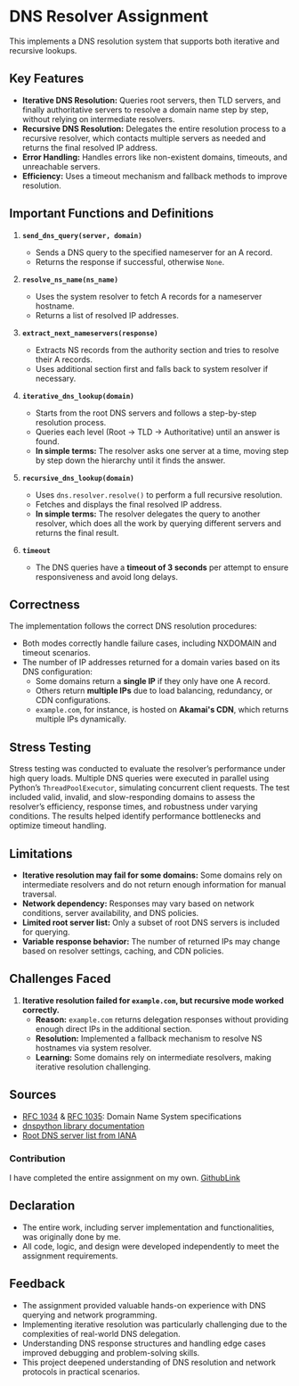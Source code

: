 # DNS Resolver Assignment   

This implements a DNS resolution system that supports both iterative and recursive lookups.

## Key Features

- **Iterative DNS Resolution:** Queries root servers, then TLD servers, and finally authoritative servers to resolve a domain name step by step, without relying on intermediate resolvers.
- **Recursive DNS Resolution:** Delegates the entire resolution process to a recursive resolver, which contacts multiple servers as needed and returns the final resolved IP address.
- **Error Handling:** Handles errors like non-existent domains, timeouts, and unreachable servers.
- **Efficiency:** Uses a timeout mechanism and fallback methods to improve resolution.

## Important Functions and Definitions

1. **`send_dns_query(server, domain)`**
   - Sends a DNS query to the specified nameserver for an A record.
   - Returns the response if successful, otherwise `None`.

2. **`resolve_ns_name(ns_name)`**
   - Uses the system resolver to fetch A records for a nameserver hostname.
   - Returns a list of resolved IP addresses.

3. **`extract_next_nameservers(response)`**
   - Extracts NS records from the authority section and tries to resolve their A records.
   - Uses additional section first and falls back to system resolver if necessary.

4. **`iterative_dns_lookup(domain)`**
   - Starts from the root DNS servers and follows a step-by-step resolution process.
   - Queries each level (Root → TLD → Authoritative) until an answer is found.
   - **In simple terms:** The resolver asks one server at a time, moving step by step down the hierarchy until it finds the answer.

5. **`recursive_dns_lookup(domain)`**
   - Uses `dns.resolver.resolve()` to perform a full recursive resolution.
   - Fetches and displays the final resolved IP address.
   - **In simple terms:** The resolver delegates the query to another resolver, which does all the work by querying different servers and returns the final result.

6. **`timeout`**
    - The DNS queries have a **timeout of 3 seconds** per attempt to ensure responsiveness and avoid long delays.


## Correctness

The implementation follows the correct DNS resolution procedures:
- Both modes correctly handle failure cases, including NXDOMAIN and timeout scenarios.
- The number of IP addresses returned for a domain varies based on its DNS configuration:
  - Some domains return a **single IP** if they only have one A record.
  - Others return **multiple IPs** due to load balancing, redundancy, or CDN configurations.
  - `example.com`, for instance, is hosted on **Akamai's CDN**, which returns multiple IPs dynamically.

## Stress Testing

Stress testing was conducted to evaluate the resolver’s performance under high query loads. Multiple DNS queries were executed in parallel using Python’s `ThreadPoolExecutor`, simulating concurrent client requests. The test included valid, invalid, and slow-responding domains to assess the resolver’s efficiency, response times, and robustness under varying conditions. The results helped identify performance bottlenecks and optimize timeout handling.

## Limitations

- **Iterative resolution may fail for some domains:** Some domains rely on intermediate resolvers and do not return enough information for manual traversal.
- **Network dependency:** Responses may vary based on network conditions, server availability, and DNS policies.
- **Limited root server list:** Only a subset of root DNS servers is included for querying.
- **Variable response behavior:** The number of returned IPs may change based on resolver settings, caching, and CDN policies.

## Challenges Faced

1. **Iterative resolution failed for ****`example.com`****, but recursive mode worked correctly.**
   - **Reason:** `example.com` returns delegation responses without providing enough direct IPs in the additional section.
   - **Resolution:** Implemented a fallback mechanism to resolve NS hostnames via system resolver.
   - **Learning:** Some domains rely on intermediate resolvers, making iterative resolution challenging.

## Sources

- [RFC 1034](https://tools.ietf.org/html/rfc1034) & [RFC 1035](https://tools.ietf.org/html/rfc1035): Domain Name System specifications
- [dnspython library documentation](https://dnspython.readthedocs.io/)
- [Root DNS server list from IANA](https://www.iana.org/domains/root/servers)

### Contribution

I have completed the entire assignment on my own.
[GithubLink](https://github.com/ayuraj09/CS425_DNS_Resolution_Iter_rec_lookup)

## Declaration  
- The entire work, including server implementation and functionalities, was originally done by me.  
- All code, logic, and design were developed independently to meet the assignment requirements.  

## Feedback

- The assignment provided valuable hands-on experience with DNS querying and network programming.
- Implementing iterative resolution was particularly challenging due to the complexities of real-world DNS delegation.
- Understanding DNS response structures and handling edge cases improved debugging and problem-solving skills.
- This project deepened understanding of DNS resolution and network protocols in practical scenarios.

